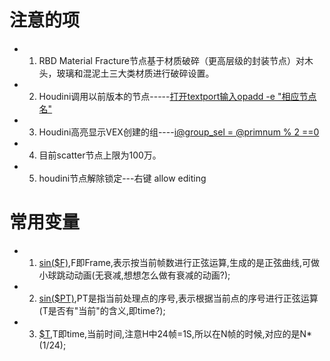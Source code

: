 # 注意的项

* 1. RBD Material Fracture节点基于材质破碎（更高层级的封装节点）对木头，玻璃和混泥土三大类材质进行破碎设置。

* 2. Houdini调用以前版本的节点-----[打开textport输入opadd -e "相应节点名"](https://blog.csdn.net/A13155283231/article/details/89151158)

* 3. Houdini高亮显示VEX创建的组----[i@group_sel = @primnum % 2 ==0](http://blog.sina.com.cn/s/blog_b11f872e0102xbr7.html)

* 4. 目前scatter节点上限为100万。

* 5. houdini节点解除锁定---右键 allow editing


# 常用变量

* 1. [sin($F)](),F即Frame,表示按当前帧数进行正弦运算,生成的是正弦曲线,可做小球跳动动画(无衰减,想想怎么做有衰减的动画?);

* 2. [sin($PT)](),PT是指当前处理点的序号,表示根据当前点的序号进行正弦运算(T是否有"当前"的含义,即time?);

* 3. [$T](),T即time,当前时间,注意H中24帧=1S,所以在N帧的时候,对应的是N*(1/24);
